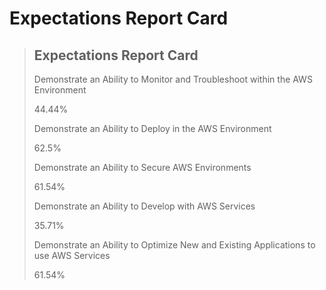 # Expectations Report Card

> ## Expectations Report Card
>
> Demonstrate an Ability to Monitor and Troubleshoot within the AWS Environment
>
> 44.44%
>
> Demonstrate an Ability to Deploy in the AWS Environment
>
> 62.5%
>
> Demonstrate an Ability to Secure AWS Environments
>
> 61.54%
>
> Demonstrate an Ability to Develop with AWS Services
>
> 35.71%
>
> Demonstrate an Ability to Optimize New and Existing Applications to use AWS Services
>
> 61.54%





